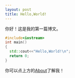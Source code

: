 ```yaml
---
layout: post
title: Hello,World!
---
```


你好！这是我的第一篇博文。
```cpp
#include<iostream>
int main()
{
  std::cout<<"Hello,World!\n";
  return 0;
}
```
你可以点上方的[About][]了解我！

[About]: //momonorthy.github.io/about
